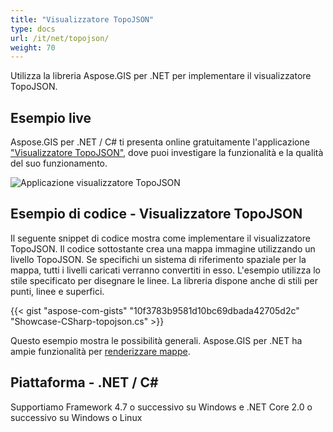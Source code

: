 ```yaml
---
title: "Visualizzatore TopoJSON"
type: docs
url: /it/net/topojson/
weight: 70
---
```


Utilizza la libreria Aspose.GIS per .NET per implementare il visualizzatore TopoJSON.

## **Esempio live**

Aspose.GIS per .NET / C# ti presenta online gratuitamente l'applicazione ["Visualizzatore TopoJSON"](https://products.aspose.app/gis/viewer/topojson), dove puoi investigare la funzionalità e la qualità del suo funzionamento.

![Applicazione visualizzatore TopoJSON](viewer.png)

## **Esempio di codice - Visualizzatore TopoJSON**

Il seguente snippet di codice mostra come implementare il visualizzatore TopoJSON. Il codice sottostante crea una mappa immagine utilizzando un livello TopoJSON. Se specifichi un sistema di riferimento spaziale per la mappa, tutti i livelli caricati verranno convertiti in esso.
L'esempio utilizza lo stile specificato per disegnare le linee. La libreria dispone anche di stili per punti, linee e superfici.

{{< gist "aspose-com-gists" "10f3783b9581d10bc69dbada42705d2c" "Showcase-CSharp-topojson.cs" >}}

Questo esempio mostra le possibilità generali. Aspose.GIS per .NET ha ampie funzionalità per [renderizzare mappe](https://docs.aspose.com/gis/net/map-rendering/).

## **Piattaforma - .NET / C#**

Supportiamo Framework 4.7 o successivo su Windows e .NET Core 2.0 o successivo su Windows o Linux
